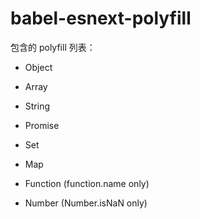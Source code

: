 # babel-esnext-polyfill

包含的 polyfill 列表：

- Object

- Array

- String

- Promise

- Set

- Map

- Function (function.name only)

- Number (Number.isNaN only)